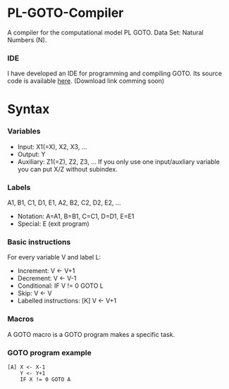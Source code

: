 # PL-GOTO-Compiler
A compiler for the computational model PL GOTO. Data Set: Natural Numbers (N).

### IDE
I have developed an IDE for programming and compiling GOTO. Its source code is available [here].
(Download link comming soon)

# Syntax

### Variables
- Input: X1(=X), X2, X3, ... 
- Output: Y
- Auxiliary: Z1(=Z), Z2, Z3, ... 
If you only use one input/auxliary variable you can put X/Z without subindex.

### Labels
A1, B1, C1, D1, E1, A2, B2, C2, D2, E2, ...
- Notation: A=A1, B=B1, C=C1, D=D1, E=E1
- Special: E (exit program)

### Basic instructions
For every variable V and label L:
- Increment:              V <- V+1
- Decrement:              V <- V-1
- Conditional:            IF V != 0 GOTO L
- Skip:                   V <- V
- Labelled instructions:  [K] V <- V+1

### Macros
A GOTO macro is a GOTO program makes a specific task.

### GOTO program example
```
[A] X <- X-1
    Y <- Y+1
    IF X != 0 GOTO A
```

[here]:<https://github.com/garmo/GOTO-IDE>
